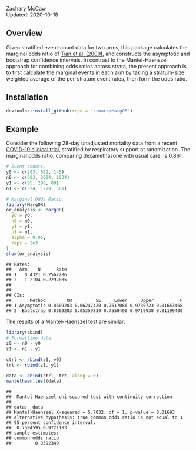 
Zachary McCaw <br>
Updated: 2020-10-18

## Overview

Given stratified event-count data for two arms, this package calculates the marginal odds ratio of [Tian et al. (2009)](https://doi.org/10.1093/biostatistics/kxn034), and constructs the asymptotic and bootstrap confidence intervals. In contrast to the Mantel-Haenszel approach for combining odds ratios across strata, the present approach is to first calculate the marginal events in each arm by taking a stratum-size weighted average of the per-stratum event rates, then form the odds ratio. 

## Installation


```r
devtools::install_github(repo = 'zrmacc/MargOR')
```

## Example

Consider the following 28-day unadjusted mortality data from a recent [COVID-19 clinical trial](https://www.nejm.org/doi/full/10.1056/NEJMoa2021436), stratified by respiratory support at ranomization. The marginal odds ratio, comparing dexamethasone with usual care, is 0.861. 


```r
# Event counts.
y0 <- c(283, 682, 145)
n0 <- c(683, 2604, 1034)
y1 <- c(95, 298, 89)
n1 <- c(324, 1279, 501)

# Marginal Odds Ratio
library(MargOR)
or_analysis <- MargOR(
  y0 = y0,
  n0 = n0,
  y1 = y1,
  n1 = n1,
  alpha = 0.05,
  reps = 2e3
)
show(or_analysis)
```

```
## Rates:
##   Arm    N      Rate
## 1   0 4321 0.2567286
## 2   1 2104 0.2292085
## 
## 
## CIs:
##       Method        OR         SE     Lower     Upper          P
## 1 Asymptotic 0.8609283 0.06247420 0.7617086 0.9730723 0.01653468
## 2  Bootstrap 0.8609283 0.05359839 0.7558490 0.9719938 0.01199400
```

The results of a Mantel-Haenszel test are similar:


```r
library(abind)
# Formatting data.
z0 <- n0 - y0
z1 <- n1 - y1

ctrl <- rbind(z0, y0)
trt <- rbind(z1, y1)

data <- abind(ctrl, trt, along = 0)
mantelhaen.test(data)
```

```
## 
## 	Mantel-Haenszel chi-squared test with continuity correction
## 
## data:  data
## Mantel-Haenszel X-squared = 5.7032, df = 1, p-value = 0.01693
## alternative hypothesis: true common odds ratio is not equal to 1
## 95 percent confidence interval:
##  0.7594595 0.9721183
## sample estimates:
## common odds ratio 
##         0.8592349
```


